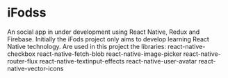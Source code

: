 # iFodss
An social app in under development using React Native, Redux and Firebase. Initially the iFods project only aims to develop learning React Native technology. Are used in this project the libraries:  react-native-checkbox react-native-fetch-blob react-native-image-picker react-native-router-flux react-native-textinput-effects react-native-user-avatar react-native-vector-icons

